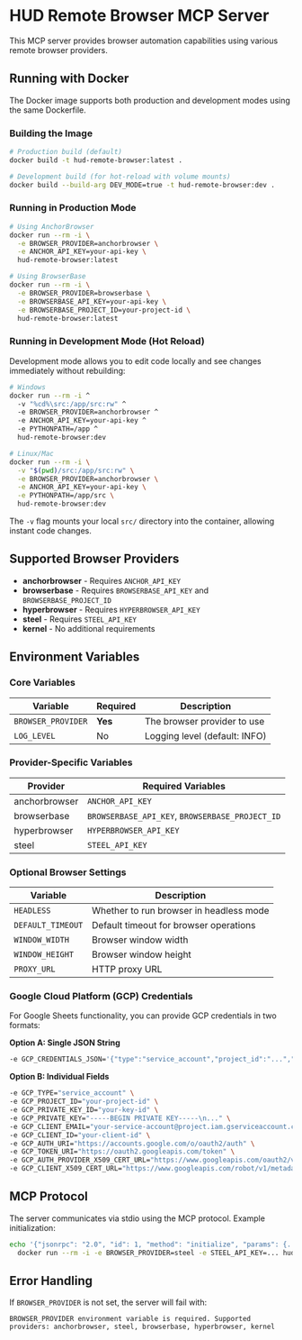 # HUD Remote Browser MCP Server

This MCP server provides browser automation capabilities using various remote browser providers.

## Running with Docker

The Docker image supports both production and development modes using the same Dockerfile.

### Building the Image

```bash
# Production build (default)
docker build -t hud-remote-browser:latest .

# Development build (for hot-reload with volume mounts)
docker build --build-arg DEV_MODE=true -t hud-remote-browser:dev .
```

### Running in Production Mode

```bash
# Using AnchorBrowser
docker run --rm -i \
  -e BROWSER_PROVIDER=anchorbrowser \
  -e ANCHOR_API_KEY=your-api-key \
  hud-remote-browser:latest

# Using BrowserBase
docker run --rm -i \
  -e BROWSER_PROVIDER=browserbase \
  -e BROWSERBASE_API_KEY=your-api-key \
  -e BROWSERBASE_PROJECT_ID=your-project-id \
  hud-remote-browser:latest
```

### Running in Development Mode (Hot Reload)

Development mode allows you to edit code locally and see changes immediately without rebuilding:

```bash
# Windows
docker run --rm -i ^
  -v "%cd%\src:/app/src:rw" ^
  -e BROWSER_PROVIDER=anchorbrowser ^
  -e ANCHOR_API_KEY=your-api-key ^
  -e PYTHONPATH=/app ^
  hud-remote-browser:dev

# Linux/Mac
docker run --rm -i \
  -v "$(pwd)/src:/app/src:rw" \
  -e BROWSER_PROVIDER=anchorbrowser \
  -e ANCHOR_API_KEY=your-api-key \
  -e PYTHONPATH=/app/src \
  hud-remote-browser:dev
```

The `-v` flag mounts your local `src/` directory into the container, allowing instant code changes.

## Supported Browser Providers

- **anchorbrowser** - Requires `ANCHOR_API_KEY`
- **browserbase** - Requires `BROWSERBASE_API_KEY` and `BROWSERBASE_PROJECT_ID`
- **hyperbrowser** - Requires `HYPERBROWSER_API_KEY`
- **steel** - Requires `STEEL_API_KEY`
- **kernel** - No additional requirements

## Environment Variables

### Core Variables

| Variable | Required | Description |
|----------|----------|-------------|
| `BROWSER_PROVIDER` | **Yes** | The browser provider to use |
| `LOG_LEVEL` | No | Logging level (default: INFO) |

### Provider-Specific Variables

| Provider | Required Variables |
|----------|-------------------|
| anchorbrowser | `ANCHOR_API_KEY` |
| browserbase | `BROWSERBASE_API_KEY`, `BROWSERBASE_PROJECT_ID` |
| hyperbrowser | `HYPERBROWSER_API_KEY` |
| steel | `STEEL_API_KEY` |

### Optional Browser Settings

| Variable | Description |
|----------|-------------|
| `HEADLESS` | Whether to run browser in headless mode |
| `DEFAULT_TIMEOUT` | Default timeout for browser operations |
| `WINDOW_WIDTH` | Browser window width |
| `WINDOW_HEIGHT` | Browser window height |
| `PROXY_URL` | HTTP proxy URL |

### Google Cloud Platform (GCP) Credentials

For Google Sheets functionality, you can provide GCP credentials in two formats:

**Option A: Single JSON String**
```bash
-e GCP_CREDENTIALS_JSON='{"type":"service_account","project_id":"...","private_key":"..."}'
```

**Option B: Individual Fields**
```bash
-e GCP_TYPE="service_account" \
-e GCP_PROJECT_ID="your-project-id" \
-e GCP_PRIVATE_KEY_ID="your-key-id" \
-e GCP_PRIVATE_KEY="-----BEGIN PRIVATE KEY-----\n..." \
-e GCP_CLIENT_EMAIL="your-service-account@project.iam.gserviceaccount.com" \
-e GCP_CLIENT_ID="your-client-id" \
-e GCP_AUTH_URI="https://accounts.google.com/o/oauth2/auth" \
-e GCP_TOKEN_URI="https://oauth2.googleapis.com/token" \
-e GCP_AUTH_PROVIDER_X509_CERT_URL="https://www.googleapis.com/oauth2/v1/certs" \
-e GCP_CLIENT_X509_CERT_URL="https://www.googleapis.com/robot/v1/metadata/x509/..."
```

## MCP Protocol

The server communicates via stdio using the MCP protocol. Example initialization:

```bash
echo '{"jsonrpc": "2.0", "id": 1, "method": "initialize", "params": {...}}' | \
  docker run --rm -i -e BROWSER_PROVIDER=steel -e STEEL_API_KEY=... hud-remote-browser:latest
```

## Error Handling

If `BROWSER_PROVIDER` is not set, the server will fail with:
```
BROWSER_PROVIDER environment variable is required. Supported providers: anchorbrowser, steel, browserbase, hyperbrowser, kernel
```